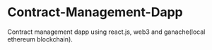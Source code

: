 # Contract-Management-Dapp
Contract management dapp using react.js, web3 and  ganache(local ethereum blockchain).
